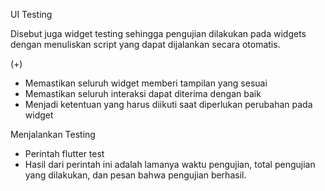 UI Testing

Disebut juga widget testing sehingga pengujian dilakukan pada widgets dengan menuliskan script yang dapat dijalankan secara otomatis.

(+)

- Memastikan seluruh widget memberi tampilan yang sesuai
- Memastikan seluruh interaksi dapat diterima dengan baik
- Menjadi ketentuan yang harus diikuti saat diperlukan perubahan pada widget

Menjalankan Testing

- Perintah flutter test
- Hasil dari perintah ini adalah lamanya waktu pengujian, total pengujian yang dilakukan, dan pesan bahwa pengujian berhasil.
